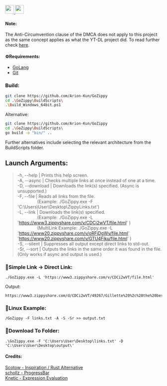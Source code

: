 <a href="https://github.com/Arion-Kun/GoZippy/blob/main/go.mod">
	<img height=28 src="https://img.shields.io/github/go-mod/go-version/Arion-Kun/GoZippy?style=flat-square">
</a>
<a href="https://github.com/Arion-Kun/GoZippy/blob/main/.github/workflows/RunTests.yml">
  <img height=28 src="https://img.shields.io/github/actions/workflow/status/Arion-Kun/GoZippy/RunTests.yml?branch=main&label=Tests&style=for-the-badge">
</a>

#### Note:
The Anti-Circumvention clause of the DMCA does not apply to this project as the same concept applies as what the YT-DL project did. To read further check [here](https://github.com/github/dmca/blob/master/2020/11/2020-11-16-RIAA-reversal-effletter.pdf).

#### ⚙️Requirements:
- [GoLang](https://golang.org/dl/)
- [Git](https://git-scm.com/downloads)

### Build:
```sh
git clone https://github.com/Arion-Kun/GoZippy
cd .\GoZippy\BuildScripts\
.\Build_Windows_64bit.ps1
```

Alternative:
```sh
git clone https://github.com/Arion-Kun/GoZippy
cd .\GoZippy\BuildScripts\
go build -o "bin/" ..
```
Further alternatives include selecting the relevant architecture from the BuildScripts folder.

## Launch Arguments:
>-h, --help | Prints this help screen.  
-A, --async | Checks multiple links at once instead of one at a time.  
-D, --download | Downloads the link(s) specified. (Async is unsupported.)  
-F, --file | Reads all links from the file.  
&nbsp;&nbsp;&nbsp;&nbsp;&nbsp;&nbsp;&nbsp;&nbsp;&nbsp;&nbsp;&nbsp;&nbsp;&nbsp;&nbsp;&nbsp;&nbsp;(Example: ./GoZippy.exe -F 'C:\Users\User\Desktop\ZippyLinks.txt')  
-L, --link | Downloads the link(s) specified.  
&nbsp;&nbsp;&nbsp;&nbsp;&nbsp;&nbsp;&nbsp;&nbsp;&nbsp;&nbsp;&nbsp;&nbsp;&nbsp;&nbsp;&nbsp;&nbsp;(Example: ./GoZippy.exe -L 'https://www3.zippyshare.com/v/CDCi2wVT/file.html' )  
&nbsp;&nbsp;&nbsp;&nbsp;&nbsp;&nbsp;&nbsp;&nbsp;&nbsp;&nbsp;&nbsp;&nbsp;&nbsp;&nbsp;&nbsp;&nbsp;(MultiLink Example: ./GoZippy.exe -L 'https://www20.zippyshare.com/v/oRFjDgWy/file.html' 'https://www20.zippyshare.com/v/GTU4Fiku/file.html' )  
-S, --silent | Suppresses all output except direct links to std-out.  
-Sr, --sort | Outputs the links in the same order it was found in the file. (Only works if async and output is used.)

### 📝Simple Link -> Direct Link:
```
./GoZippy.exe -L 'https://www3.zippyshare.com/v/CDCi2wVT/file.html'
```
Output:
```
https://www3.zippyshare.com/d/CDCi2wVT/49267/Gillette%20%2c%20the%20best%20a%20man%20can%20get.wav
```

### 📝Linux Example:

```
/GoZippy -F links.txt -A -S -Sr >> output.txt
```

### 📝Download To Folder:
```
.\GoZippy.exe -F 'C:\Users\User\Desktop\links.txt' -D 'C:\Users\User\Desktop\output\'
```

#### Credits:

[Scotow - Inspiration / Rust Alternative](https://github.com/scotow/zippyst)
<br>
[schollz - ProgressBar](https://github.com/schollz/progressbar/)
<br>
[Knetic - Expression Evaluation](https://pkg.go.dev/github.com/Knetic/govaluate)
